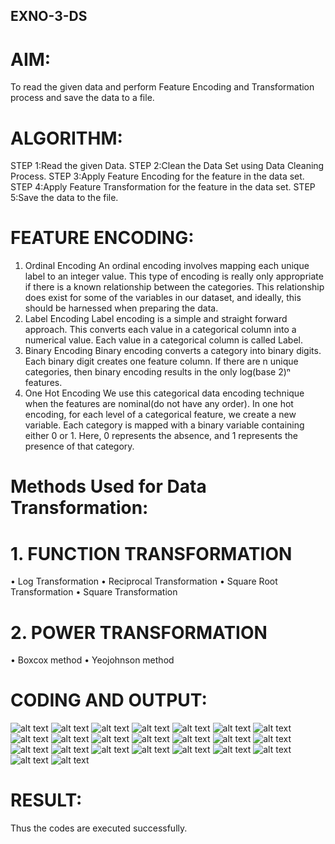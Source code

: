 ## EXNO-3-DS

# AIM:
To read the given data and perform Feature Encoding and Transformation process and save the data to a file.

# ALGORITHM:
STEP 1:Read the given Data.
STEP 2:Clean the Data Set using Data Cleaning Process.
STEP 3:Apply Feature Encoding for the feature in the data set.
STEP 4:Apply Feature Transformation for the feature in the data set.
STEP 5:Save the data to the file.

# FEATURE ENCODING:
1. Ordinal Encoding
An ordinal encoding involves mapping each unique label to an integer value. This type of encoding is really only appropriate if there is a known relationship between the categories. This relationship does exist for some of the variables in our dataset, and ideally, this should be harnessed when preparing the data.
2. Label Encoding
Label encoding is a simple and straight forward approach. This converts each value in a categorical column into a numerical value. Each value in a categorical column is called Label.
3. Binary Encoding
Binary encoding converts a category into binary digits. Each binary digit creates one feature column. If there are n unique categories, then binary encoding results in the only log(base 2)ⁿ features.
4. One Hot Encoding
We use this categorical data encoding technique when the features are nominal(do not have any order). In one hot encoding, for each level of a categorical feature, we create a new variable. Each category is mapped with a binary variable containing either 0 or 1. Here, 0 represents the absence, and 1 represents the presence of that category.

# Methods Used for Data Transformation:
  # 1. FUNCTION TRANSFORMATION
• Log Transformation
• Reciprocal Transformation
• Square Root Transformation
• Square Transformation
  # 2. POWER TRANSFORMATION
• Boxcox method
• Yeojohnson method

# CODING AND OUTPUT:
![alt text](<Screenshot 2024-03-31 200156.png>) 
![alt text](<Screenshot 2024-03-31 200213.png>) 
![alt text](<Screenshot 2024-03-31 200238.png>) 
![alt text](<Screenshot 2024-03-31 200302.png>) 
![alt text](<Screenshot 2024-03-31 200317.png>) 
![alt text](<Screenshot 2024-03-31 200338.png>) 
![alt text](<Screenshot 2024-03-31 200347.png>) 
![alt text](<Screenshot 2024-03-31 200357.png>) 
![alt text](<Screenshot 2024-03-31 200408.png>) 
![alt text](<Screenshot 2024-03-31 200418.png>) 
![alt text](<Screenshot 2024-03-31 200426.png>) 
![alt text](<Screenshot 2024-03-31 200435.png>) 
![alt text](<Screenshot 2024-03-31 200444.png>) 
![alt text](<Screenshot 2024-03-31 200453.png>) 
![alt text](<Screenshot 2024-03-31 200503.png>) 
![alt text](<Screenshot 2024-03-31 200511.png>) 
![alt text](<Screenshot 2024-03-31 200523.png>) 
![alt text](<Screenshot 2024-03-31 200534.png>) 
![alt text](<Screenshot 2024-03-31 200545.png>) 
![alt text](<Screenshot 2024-03-31 200555.png>) 
![alt text](<Screenshot 2024-03-31 200604.png>) 
![alt text](<Screenshot 2024-03-31 200613.png>) 
![alt text](<Screenshot 2024-03-31 200621.png>)
# RESULT:
Thus the codes are executed successfully.

       
